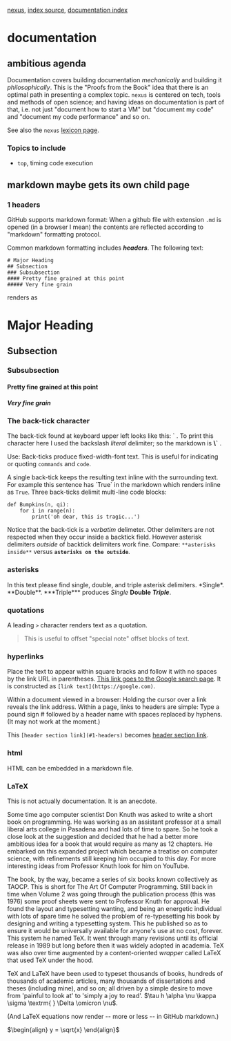 [nexus](https://robfatland.github.io/nexus), [index source](https://github.com/robfatland/nexus/blob/gh-pages/index.md), 
[documentation index](https://github.com/robfatland/nexus/blob/gh-pages/documentation/index.md)


# documentation


## ambitious agenda


Documentation covers building documentation *mechanically* and building it *philosophically*. This 
is the "Proofs from the Book" idea that there is an optimal path in presenting a complex
topic. `nexus` is centered on tech, tools and methods of open science; and having ideas on documentation
is part of that, i.e. not just "document how to start a VM" but "document my code" and "document
my code performance" and so on.


See also the `nexus` [lexicon page](https://github.com/robfatland/nexus/blob/gh-pages/lexicon.md). 


### Topics to include


* `top`, timing code execution


## markdown maybe gets its own child page

### 1 headers


GitHub supports markdown format: When a github file with extension `.md` is opened 
(in a browser I mean) the contents are reflected according to "markdown" formatting protocol.


Common markdown formatting includes ***headers***. The following text:

```
# Major Heading
## Subsection
### Subsubsection
#### Pretty fine grained at this point
##### Very fine grain
```

renders as

# Major Heading
## Subsection
### Subsubsection
#### Pretty fine grained at this point
##### Very fine grain



### The back-tick character 


The back-tick found at keyboard upper left looks like this: \` .
To print this character here I used the backslash *literal* delimiter; so the markdown is **\\\`**  . 


Use: Back-ticks produce fixed-width-font text. This is useful for indicating or quoting `commands` and 
`code`. 


A single back-tick keeps the resulting text inline with the surrounding text. For example this sentence has \`True\` in the markdown which renders inline as `True`. 
Three back-ticks delimit multi-line code blocks:


```
def Bumpkins(n, qi):
    for i in range(n):
        print('oh dear, this is tragic...')
```

Notice that the back-tick is a *verbatim* delimeter. Other delimiters are not respected when they occur 
inside a backtick field. However asterisk delimiters *outside* of backtick delimiters work fine. Compare:
`**asterisks inside**` versus **`asterisks on the outside`**. 


### asterisks


In this text please find single, double, and triple asterisk delimiters. 
\*Single\*. \*\*Double\*\*. \*\*\*Triple\*\*\* produces *Single* **Double** ***Triple***. 


### quotations


A leading `>` character renders text as a quotation. 


> This is useful to offset "special note" offset blocks of text. 


### hyperlinks 


Place the text to appear within square bracks and follow it with no spaces by the link URL 
in parentheses. [This link goes to the Google search page](https://google.com). It
is constructed as `[link text](https://google.com)`. 


Within a document viewed in a browser: Holding the cursor over a link reveals the link address.
Within a page, links to headers are simple: Type a pound sign \# followed by
a header name with spaces replaced by hyphens. (It may not work at the moment.)


This `[header section link](#1-headers)` becomes [header section link](#1-headers).



### html


HTML can be embedded in a markdown file.


### LaTeX


This is not actually documentation. It is an anecdote.


Some time ago computer scientist Don Knuth was asked to write a short book on programming. 
He was working as an assistant professor at a small liberal arts college in Pasadena and 
had lots of time to spare. So he took a close look at the suggestion and decided that he had 
a better more ambitious idea for a book that would require as many as 12 chapters. He 
embarked on this expanded project which became a treatise on computer science, with refinements
still keeping him occupied to this day. For more interesting ideas from Professor Knuth 
look for him on YouTube. 


The book, by the way, became a series of six books known collectively as TAOCP. This is short 
for The Art Of Computer Programming. Still back in time when Volume 2 was going through 
the publication process (this was 1976) some proof sheets were sent to Professor Knuth for 
approval. He found the layout and typesetting wanting, and being an energetic individual 
with lots of spare time he solved the problem of re-typesetting his book by designing and 
writing a typesetting system. This he published so as to ensure it would be universally available 
for anyone's use at no cost, forever. This system he named TeX. It went through
many revisions until its official release in 1989 but long before then it was widely adopted
in academia. TeX was also over time augmented by a content-oriented *wrapper* called LaTeX 
that used TeX under the hood.


TeX and LaTeX have been used to typeset thousands of books, hundreds of thousands
of academic articles, many thousands of dissertations and theses (including mine), 
and so on; all driven by a simple desire to move from 'painful to look at' to 
'simply a joy to read'. $\tau h \alpha \nu \kappa \sigma \textrm{ } \Delta \omicron \nu$.



(And LaTeX equations now render -- more or less -- in GitHub markdown.)


$\begin{align}
y = \sqrt{x}
\end{align}$


